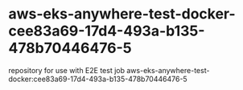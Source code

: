 # aws-eks-anywhere-test-docker-cee83a69-17d4-493a-b135-478b70446476-5
repository for use with E2E test job aws-eks-anywhere-test-docker:cee83a69-17d4-493a-b135-478b70446476-5
